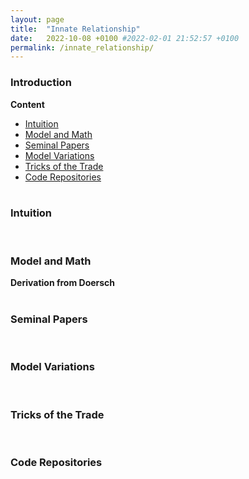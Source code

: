 ```yaml
---
layout: page
title:  "Innate Relationship"
date:   2022-10-08 +0100 #2022-02-01 21:52:57 +0100
permalink: /innate_relationship/
---
```


### **Introduction**

**Content**
* [Intuition](#intuition)  
* [Model and Math](#model-and-math)  
* [Seminal Papers](#seminal-papers)  
* [Model Variations](#variations)  
* [Tricks of the Trade](#tricks-of-the-trade)  
* [Code Repositories](#code-repositories)  
&nbsp;

### **Intuition**<a name="#intuition"></a>
&nbsp; 

### **Model and Math**<a name="#model-and-math"></a>

**Derivation from Doersch**  
&nbsp;

### **Seminal Papers**<a name="#seminal-papers"></a>
&nbsp;

### **Model Variations**<a name="#variations"></a>
&nbsp;

### **Tricks of the Trade**<a name="#tricks-of-the-trade"></a>
&nbsp;


### **Code Repositories**<a name="#code-repositories"></a>



